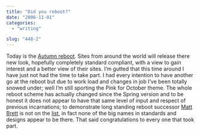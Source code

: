 ```yaml
---
title: "Did you reboot?"
date: "2006-11-01"
categories: 
  - "writing"

slug: "448-2"
---
```


Today is the [Autumn reboot](https://www.cssreboot.com/). Sites from around the world will release there new look, hopefully completely standard compliant, with a view to gain interest and a better view of their sites. I’m gutted that this time around I have just not had the time to take part. I had every intention to have another go at the reboot but due to work load and changes in job I’ve been totally snowed under; well I’m still sporting the Pink for October theme. The whole reboot scheme has actually changed since the Spring version and to be honest it does not appear to have that same level of input and respect of previous incarnations; to demonstrate long standing reboot successor [Matt Brett](https://mattbrett.com) is not on the [list](https://www.cssreboot.com/fall-rebooters/), in fact none of the big names in standards and designs appear to be there. That said congratulations to every one that took part.
